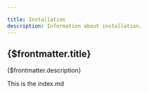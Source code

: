 ```yaml
---

title: Installation
description: Information about installation.
---
```


## {$frontmatter.title}

{$frontmatter.description}

This is the index.md
